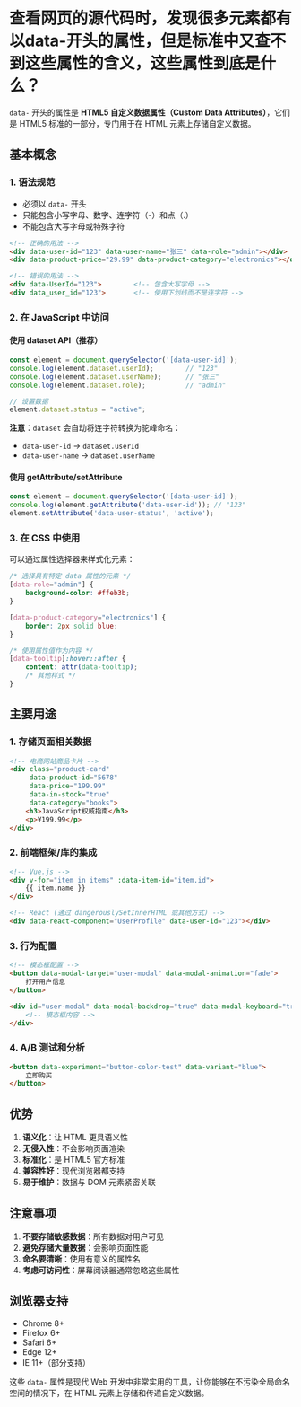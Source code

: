 # 查看网页的源代码时，发现很多元素都有以data-开头的属性，但是标准中又查不到这些属性的含义，这些属性到底是什么？

`data-` 开头的属性是 **HTML5 自定义数据属性（Custom Data Attributes）**，它们是 HTML5 标准的一部分，专门用于在 HTML 元素上存储自定义数据。

## 基本概念

### 1. 语法规范
- 必须以 `data-` 开头
- 只能包含小写字母、数字、连字符（-）和点（.）
- 不能包含大写字母或特殊字符

```html
<!-- 正确的用法 -->
<div data-user-id="123" data-user-name="张三" data-role="admin"></div>
<div data-product-price="29.99" data-product-category="electronics"></div>

<!-- 错误的用法 -->
<div data-UserId="123">        <!-- 包含大写字母 -->
<div data_user_id="123">       <!-- 使用下划线而不是连字符 -->
```

### 2. 在 JavaScript 中访问

#### 使用 dataset API（推荐）
```javascript
const element = document.querySelector('[data-user-id]');
console.log(element.dataset.userId);        // "123"
console.log(element.dataset.userName);      // "张三"
console.log(element.dataset.role);          // "admin"

// 设置数据
element.dataset.status = "active";
```

**注意**：`dataset` 会自动将连字符转换为驼峰命名：
- `data-user-id` → `dataset.userId`
- `data-user-name` → `dataset.userName`

#### 使用 getAttribute/setAttribute
```javascript
const element = document.querySelector('[data-user-id]');
console.log(element.getAttribute('data-user-id')); // "123"
element.setAttribute('data-user-status', 'active');
```

### 3. 在 CSS 中使用

可以通过属性选择器来样式化元素：

```css
/* 选择具有特定 data 属性的元素 */
[data-role="admin"] {
    background-color: #ffeb3b;
}

[data-product-category="electronics"] {
    border: 2px solid blue;
}

/* 使用属性值作为内容 */
[data-tooltip]:hover::after {
    content: attr(data-tooltip);
    /* 其他样式 */
}
```

## 主要用途

### 1. 存储页面相关数据
```html
<!-- 电商网站商品卡片 -->
<div class="product-card" 
     data-product-id="5678" 
     data-price="199.99" 
     data-in-stock="true"
     data-category="books">
    <h3>JavaScript权威指南</h3>
    <p>¥199.99</p>
</div>
```

### 2. 前端框架/库的集成
```html
<!-- Vue.js -->
<div v-for="item in items" :data-item-id="item.id">
    {{ item.name }}
</div>

<!-- React (通过 dangerouslySetInnerHTML 或其他方式) -->
<div data-react-component="UserProfile" data-user-id="123"></div>
```

### 3. 行为配置
```html
<!-- 模态框配置 -->
<button data-modal-target="user-modal" data-modal-animation="fade">
    打开用户信息
</button>

<div id="user-modal" data-modal-backdrop="true" data-modal-keyboard="true">
    <!-- 模态框内容 -->
</div>
```

### 4. A/B 测试和分析
```html
<button data-experiment="button-color-test" data-variant="blue">
    立即购买
</button>
```

## 优势

1. **语义化**：让 HTML 更具语义性
2. **无侵入性**：不会影响页面渲染
3. **标准化**：是 HTML5 官方标准
4. **兼容性好**：现代浏览器都支持
5. **易于维护**：数据与 DOM 元素紧密关联

## 注意事项

1. **不要存储敏感数据**：所有数据对用户可见
2. **避免存储大量数据**：会影响页面性能
3. **命名要清晰**：使用有意义的属性名
4. **考虑可访问性**：屏幕阅读器通常忽略这些属性

## 浏览器支持

- Chrome 8+
- Firefox 6+
- Safari 6+
- Edge 12+
- IE 11+（部分支持）

这些 `data-` 属性是现代 Web 开发中非常实用的工具，让你能够在不污染全局命名空间的情况下，在 HTML 元素上存储和传递自定义数据。
